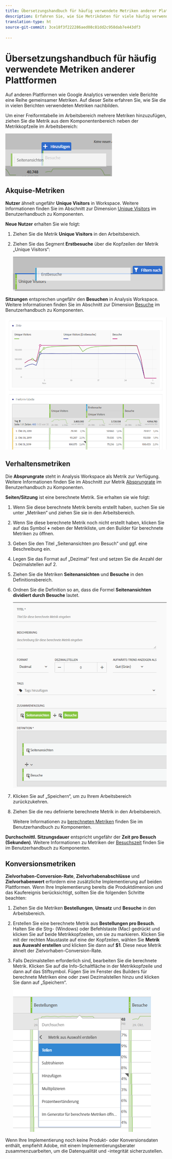 ```yaml
---
title: Übersetzungshandbuch für häufig verwendete Metriken anderer Plattformen
description: Erfahren Sie, wie Sie Metrikdaten für viele häufig verwendete Berichte abrufen können, indem Sie Terminologie verwenden, die Google Analytics-Anwendern besser bekannt ist.
translation-type: ht
source-git-commit: 3ce18f3f222286aed08c81dd2c958dab7e443df3

---
```



# Übersetzungshandbuch für häufig verwendete Metriken anderer Plattformen

Auf anderen Plattformen wie Google Analytics verwenden viele Berichte eine Reihe gemeinsamer Metriken. Auf dieser Seite erfahren Sie, wie Sie die in vielen Berichten verwendeten Metriken nachbilden.

Um einer Freiformtabelle im Arbeitsbereich mehrere Metriken hinzuzufügen, ziehen Sie die Metrik aus dem Komponentenbereich neben der Metrikkopfzeile im Arbeitsbereich:

![Zusätzliche Metrik](/help/technotes/ga-to-aa/assets/new_metric.png)

## Akquise-Metriken

**Nutzer** ähnelt ungefähr **Unique Visitors** in Workspace. Weitere Informationen finden Sie im Abschnitt zur Dimension [Unique Visitors](/help/components/c-variables/c-metrics/metrics-unique-visitors.md) im Benutzerhandbuch zu Komponenten.

**Neue Nutzer** erhalten Sie wie folgt:

1. Ziehen Sie die Metrik **Unique Visitors** in den Arbeitsbereich.
2. Ziehen Sie das Segment **Erstbesuche** über die Kopfzeilen der Metrik „Unique Visitors“:

   ![Erstbesuche](../assets/first_time_visits.png)

**Sitzungen** entsprechen ungefähr den **Besuchen** in Analysis Workspace. Weitere Informationen finden Sie im Abschnitt zur Dimension [Besuche](/help/components/c-variables/c-metrics/metrics-visit.md) im Benutzerhandbuch zu Komponenten.

![Akquise-Metriken](../assets/acquisition_metrics.png)

## Verhaltensmetriken

Die **Absprungrate** steht in Analysis Workspace als Metrik zur Verfügung. Weitere Informationen finden Sie im Abschnitt zur Metrik [Absprungrate](/help/components/c-variables/c-metrics/metrics-bounce-rate.md) im Benutzerhandbuch zu Komponenten.

**Seiten/Sitzung** ist eine berechnete Metrik. Sie erhalten sie wie folgt:

1. Wenn Sie diese berechnete Metrik bereits erstellt haben, suchen Sie sie unter „Metriken“ und ziehen Sie sie in den Arbeitsbereich.
2. Wenn Sie diese berechnete Metrik noch nicht erstellt haben, klicken Sie auf das Symbol **+** neben der Metrikliste, um den Builder für berechnete Metriken zu öffnen.
3. Geben Sie den Titel „Seitenansichten pro Besuch“ und ggf. eine Beschreibung ein.
4. Legen Sie das Format auf „Dezimal“ fest und setzen Sie die Anzahl der Dezimalstellen auf 2.
5. Ziehen Sie die Metriken **Seitenansichten** und **Besuche** in den Definitionsbereich.
6. Ordnen Sie die Definition so an, dass die Formel **Seitenansichten dividiert durch Besuche** lautet.

   ![Seitenansichten pro Besuch](/help/technotes/ga-to-aa/assets/page_views_per_visit.png)

7. Klicken Sie auf „Speichern“, um zu Ihrem Arbeitsbereich zurückzukehren.
8. Ziehen Sie die neu definierte berechnete Metrik in den Arbeitsbereich.

   Weitere Informationen zu [berechneten Metriken](/help/components/c-variables/c-metrics/calculated-metric.md) finden Sie im Benutzerhandbuch zu Komponenten.

**Durchschnittl. Sitzungsdauer** entspricht ungefähr der **Zeit pro Besuch (Sekunden)**. Weitere Informationen zu Metriken der [Besuchszeit](/help/components/c-variables/c-metrics/metrics-time-spent.md) finden Sie im Benutzerhandbuch zu Komponenten.

## Konversionsmetriken

**Zielvorhaben-Conversion-Rate**, **Zielvorhabenabschlüsse** und **Zielvorhabenwert** erfordern eine zusätzliche Implementierung auf beiden Plattformen. Wenn Ihre Implementierung bereits die Produktdimension und das Kaufereignis berücksichtigt, sollten Sie die folgenden Schritte beachten:

1. Ziehen Sie die Metriken **Bestellungen**, **Umsatz** und **Besuche** in den Arbeitsbereich.
1. Erstellen Sie eine berechnete Metrik aus **Bestellungen pro Besuch**. Halten Sie die Strg- (Windows) oder Befehlstaste (Mac) gedrückt und klicken Sie auf beide Metrikkopfzeilen, um sie zu markieren. Klicken Sie mit der rechten Maustaste auf eine der Kopfzeilen, wählen Sie **Metrik aus Auswahl erstellen** und klicken Sie dann auf **$1**. Diese neue Metrik ähnelt der Zielvorhaben-Conversion-Rate.
1. Falls Dezimalstellen erforderlich sind, bearbeiten Sie die berechnete Metrik. Klicken Sie auf die Info-Schaltfläche in der Metrikkopfzeile und dann auf das Stiftsymbol. Fügen Sie im Fenster des Builders für berechnete Metriken eine oder zwei Dezimalstellen hinzu und klicken Sie dann auf „Speichern“.

   ![Bestellungen pro Besuch](/help/technotes/ga-to-aa/assets/orders_per_visit.png)

Wenn Ihre Implementierung noch keine Produkt- oder Konversionsdaten enthält, empfiehlt Adobe, mit einem Implementierungsberater zusammenzuarbeiten, um die Datenqualität und -integrität sicherzustellen.
